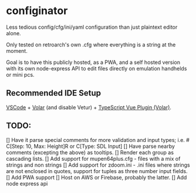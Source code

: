 # configinator

Less tedious config/cfg/ini/yaml configuration than just plaintext editor alone.

Only tested on retroarch's own .cfg where everything is a string at the moment.

Goal is to have this publicly hosted, as a PWA, and a self hosted version with its own node-express API to edit files directly on emulation handhelds or mini pcs.

## Recommended IDE Setup

[VSCode](https://code.visualstudio.com/) + [Volar](https://marketplace.visualstudio.com/items?itemName=Vue.volar) (and disable Vetur) + [TypeScript Vue Plugin (Volar)](https://marketplace.visualstudio.com/items?itemName=Vue.vscode-typescript-vue-plugin).

## TODO:
[] Have it parse special comments for more validation and input types; i.e. # C[Step: 10, Max: Height]R or C[Type: SDL Input]
[] Have parse nearby comments (excepting the above) as tooltips.
[] Render each group as cascading lists.
[] Add support for mupen64plus.cfg - files with a mix of strings and non strings
[] Add support for zdoom.ini - .ini files where strings are not enclosed in quotes, support for tuples as three number input fields.
[] Add PWA support
[] Host on AWS or Firebase, probably the latter.
[] Add node express api